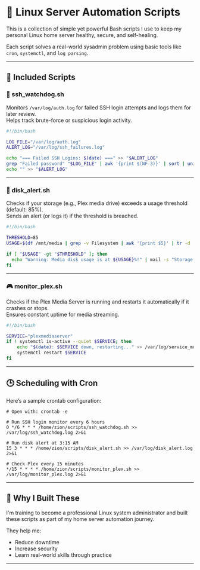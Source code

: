 # 🐧 Linux Server Automation Scripts

This is a collection of simple yet powerful Bash scripts I use to keep my personal Linux home server healthy, secure, and self-healing.

Each script solves a real-world sysadmin problem using basic tools like `cron`, `systemctl`, and `log parsing`.

---

## 📜 Included Scripts

### 🔐 ssh_watchdog.sh
Monitors `/var/log/auth.log` for failed SSH login attempts and logs them for later review.  
Helps track brute-force or suspicious login activity.

```bash
#!/bin/bash

LOG_FILE="/var/log/auth.log"
ALERT_LOG="/var/log/ssh_failures.log"

echo "=== Failed SSH Logins: $(date) ===" >> "$ALERT_LOG"
grep "Failed password" "$LOG_FILE" | awk '{print $(NF-3)}' | sort | uniq -c | sort -nr >> "$ALERT_LOG"
echo "" >> "$ALERT_LOG"
```

---

### 💾 disk_alert.sh
Checks if your storage (e.g., Plex media drive) exceeds a usage threshold (default: 85%).  
Sends an alert (or logs it) if the threshold is breached.

```bash
#!/bin/bash

THRESHOLD=85
USAGE=$(df /mnt/media | grep -v Filesystem | awk '{print $5}' | tr -d '%')

if [ "$USAGE" -gt "$THRESHOLD" ]; then
  echo "Warning: Media disk usage is at ${USAGE}%!" | mail -s "Storage Alert" you@example.com
fi
```

---

### 🎮 monitor_plex.sh
Checks if the Plex Media Server is running and restarts it automatically if it crashes or stops.  
Ensures constant uptime for media streaming.

```bash
#!/bin/bash

SERVICE="plexmediaserver"
if ! systemctl is-active --quiet $SERVICE; then
    echo "$(date): $SERVICE down, restarting..." >> /var/log/service_monitor.log
    systemctl restart $SERVICE
fi
```

---

## 🕒 Scheduling with Cron

Here’s a sample crontab configuration:

```cron
# Open with: crontab -e

# Run SSH login monitor every 6 hours
0 */6 * * * /home/zion/scripts/ssh_watchdog.sh >> /var/log/ssh_watchdog.log 2>&1

# Run disk alert at 3:15 AM
15 3 * * * /home/zion/scripts/disk_alert.sh >> /var/log/disk_alert.log 2>&1

# Check Plex every 15 minutes
*/15 * * * * /home/zion/scripts/monitor_plex.sh >> /var/log/monitor_plex.log 2>&1
```

---

## 🧠 Why I Built These

I'm training to become a professional Linux system administrator and built these scripts as part of my home server automation journey.

They help me:
- Reduce downtime
- Increase security
- Learn real-world skills through practice

---
